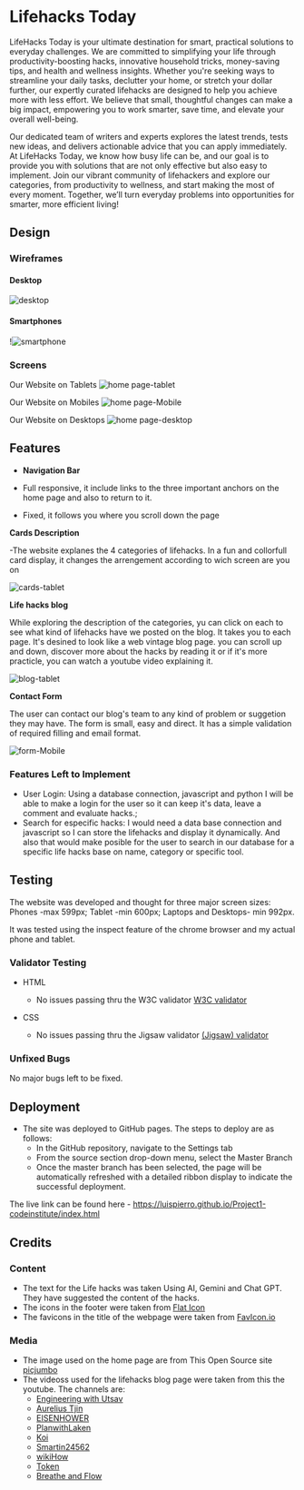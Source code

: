 
# Lifehacks Today

LifeHacks Today is your ultimate destination for smart, practical solutions to everyday challenges. We are committed to simplifying your life through productivity-boosting hacks, innovative household tricks, money-saving tips, and health and wellness insights. Whether you're seeking ways to streamline your daily tasks, declutter your home, or stretch your dollar further, our expertly curated lifehacks are designed to help you achieve more with less effort. We believe that small, thoughtful changes can make a big impact, empowering you to work smarter, save time, and elevate your overall well-being.

Our dedicated team of writers and experts explores the latest trends, tests new ideas, and delivers actionable advice that you can apply immediately. At LifeHacks Today, we know how busy life can be, and our goal is to provide you with solutions that are not only effective but also easy to implement. Join our vibrant community of lifehackers and explore our categories, from productivity to wellness, and start making the most of every moment. Together, we’ll turn everyday problems into opportunities for smarter, more efficient living!

## Design

### Wireframes

#### Desktop
![desktop](images/wireframe-desktop.jpg)

#### Smartphones
!![smartphone](images/wireframe-smartphone.jpg)

### Screens

Our Website on Tablets
![home page-tablet](images/about-us.png)

Our Website on Mobiles
![home page-Mobile](images/about-us1.jpg)

Our Website on Desktops
![home page-desktop](images/about-us2.png)

## Features

- __Navigation Bar__

- Full responsive, it include links to the three important anchors on the home page and also to return to it.
- Fixed, it follows you where you scroll down the page

__Cards Description__

-The website explanes the 4 categories of lifehacks. In a fun and collorfull card display, it changes the arrengement according to wich screen are you on

![cards-tablet](images/lifehacks.png)

__Life hacks blog__

While exploring the description of the categories, yu can click on each to see what kind of lifehacks have we posted on the blog. It takes you to each page. It's desined to look like a web vintage blog page. you can scroll up and down, discover more about the hacks by reading it or if it's more practicle, you can watch a youtube video explaining it.

![blog-tablet](images/blog.png)


__Contact Form__

The user can contact our blog's team to any kind of problem or suggetion they may have. The form is small, easy and direct. It has a simple validation of required filling and email format.

![form-Mobile](images/contact.jpg)

### Features Left to Implement

- User Login: Using a database connection, javascript and python I will be able to make a login for the user so it can keep it's data, leave a comment and evaluate hacks.;
- Search for especific hacks: I would need a data base connection and javascript so I can store the lifehacks and display it dynamically. And also that would make posible for the user to search in our database for a specific life hacks base on name, category or specific tool.

## Testing

The website was developed and thought for three major screen sizes: Phones -max 599px; Tablet -min 600px; Laptops and Desktops- min 992px.

It was tested using the inspect feature of the chrome browser and my actual phone and tablet.

### Validator Testing 

- HTML
  - No issues passing thru the W3C validator [W3C validator](https://validator.w3.org/nu/?doc=https%3A%2F%2Fluispierro.github.io%2FProject1-codeinstitute%2F)

- CSS
  - No issues passing thru the Jigsaw validator [(Jigsaw) validator](https://jigsaw.w3.org/css-validator/validator?uri=https%3A%2F%2Fluispierro.github.io%2FProject1-codeinstitute%2F&profile=css3svg&usermedium=all&warning=1&vextwarning=&lang=pt-BR)

### Unfixed Bugs

No major bugs left to be fixed.

## Deployment 

- The site was deployed to GitHub pages. The steps to deploy are as follows: 
  - In the GitHub repository, navigate to the Settings tab 
  - From the source section drop-down menu, select the Master Branch
  - Once the master branch has been selected, the page will be automatically refreshed with a detailed ribbon display to indicate the successful deployment. 

The live link can be found here - https://luispierro.github.io/Project1-codeinstitute/index.html

## Credits 


### Content 

- The text for the Life hacks was taken Using AI, Gemini and Chat GPT. They have suggested the content of the hacks.
- The icons in the footer were taken from [Flat Icon](https://www.flaticon.com/br/icones-gratis/redes-sociais)
- The favicons in the title of the webpage were taken from [FavIcon.io](https://favicon.io/)

### Media

- The image used on the home  page are from This Open Source site [picjumbo](https://picjumbo.com/search/life+hacks)
- The videoss used for the lifehacks blog page were taken from this the youtube. The channels are:
  - [Engineering with Utsav](https://www.youtube.com/@EngineeringwithUtsav)
  - [Aurelius Tjin](https://www.youtube.com/@AureliusTjin)
  - [EISENHOWER](https://www.youtube.com/@EngineeringwithUtsav)
  - [PlanwithLaken](https://www.youtube.com/@PlanwithLaken)
  - [Koi](https://www.youtube.com/@KoiAcademy)
  - [Smartin24562](https://www.youtube.com/@Smartin24562)
  - [wikiHow](https://www.youtube.com/@wikiHow)  
  - [Token](https://www.youtube.com/@Token6789)
  - [Breathe and Flow](https://www.youtube.com/@BreatheAndFlow)




